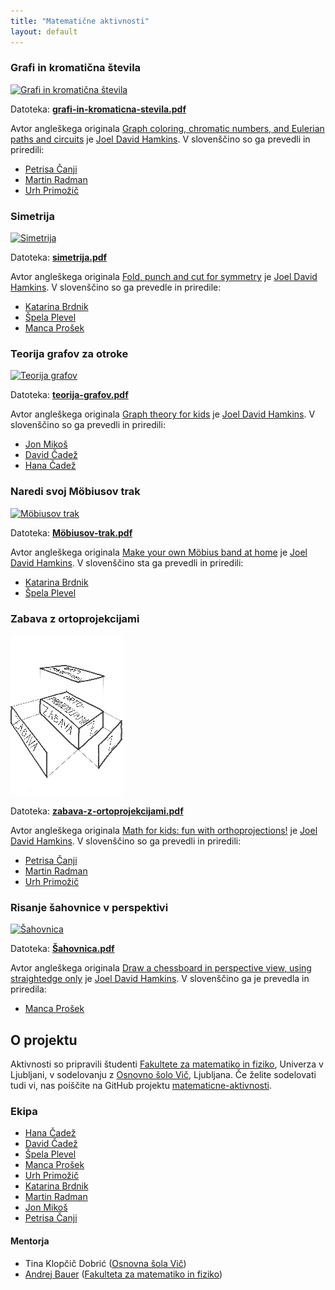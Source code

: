 ```yaml
---
title: "Matematične aktivnosti"
layout: default
---
```


### Grafi in kromatična števila

<div class="aktivnost" markdown="1">

[![Grafi in kromatična števila](/gradivo/thumbnail/grafi-in-kromaticna-stevila.png)](./gradivo/grafi-in-kromaticna-stevila.pdf)

<div class="opis-aktivnosti" markdown="1">

Datoteka: [**grafi-in-kromaticna-stevila.pdf**](./gradivo/grafi-in-kromaticna-stevila.pdf)

Avtor angleškega originala [Graph coloring, chromatic numbers, and Eulerian paths and circuits](http://jdh.hamkins.org/math-for-seven-year-olds-graph-coloring-chromatic-numbers-eulerian-paths/) je [Joel David Hamkins](http://jdh.hamkins.org). V slovenščino so ga prevedli in priredili:

* [Petrisa Čanji](https://github.com/petrisa-canji)
* [Martin Radman](https://github.com/MartinRadman)
* [Urh Primožič](https://github.com/urhprimozic)

</div>
</div>

### Simetrija

<div class="aktivnost" markdown="1">

[![Simetrija](/gradivo/thumbnail/simetrija.png)](./gradivo/simetrija.pdf)

<div class="opis-aktivnosti" markdown="1">

Datoteka: [**simetrija.pdf**](./gradivo/simetrija.pdf)

Avtor angleškega originala [Fold, punch and cut for
symmetry](http://jdh.hamkins.org/math-for-nine-year-olds-fold-punch-cut/) je [Joel David
Hamkins](http://jdh.hamkins.org). V slovenščino so ga prevedle in priredile:

* [Katarina Brdnik](https://github.com/katarinabrdnik)
* [Špela Plevel](https://github.com/spelaplevel)
* [Manca Prošek](https://github.com/mancaprosek)

</div>
</div>

### Teorija grafov za otroke

<div class="aktivnost" markdown="1">

[![Teorija grafov](/gradivo/thumbnail/teorija-grafov.png)](./gradivo/teorija-grafov.pdf)

<div class="opis-aktivnosti" markdown="1">

Datoteka: [**teorija-grafov.pdf**](./gradivo/teorija-grafov.pdf)

Avtor angleškega originala [Graph theory for kids](http://jdh.hamkins.org/math-for-eight-year-olds/)
je [Joel David Hamkins](http://jdh.hamkins.org). V slovenščino so ga prevedli in
priredili:

* [Jon Mikoš](https://github.com/MikosJon)
* [David Čadež](https://github.com/CadezDavid)
* [Hana Čadež](https://github.com/hana47)

</div>
</div>

### Naredi svoj Möbiusov trak

<div class="aktivnost" markdown="1">

[![Möbiusov trak](/gradivo/thumbnail/Möbiusov-trak.png)](./gradivo/Möbiusov-trak.pdf)

<div class="opis-aktivnosti" markdown="1">

Datoteka: [**Möbiusov-trak.pdf**](./gradivo/Möbiusov-trak.pdf)

Avtor angleškega originala [Make your own Möbius band at home](http://jdh.hamkins.org/math-for-six-year-olds/)
je [Joel David Hamkins](http://jdh.hamkins.org). V slovenščino sta ga prevedli in
priredili:

* [Katarina Brdnik](https://github.com/katarinabrdnik)
* [Špela Plevel](https://github.com/spelaplevel)

</div>
</div>

### Zabava z ortoprojekcijami

<div class="aktivnost" markdown="1">

[![Zabava z ortoprojekcijami](/gradivo/thumbnail/zabava-z-ortoprojekcijami.png)](./gradivo/zabava-z-ortoprojekcijami.pdf)

<div class="opis-aktivnosti" markdown="1">

Datoteka: [**zabava-z-ortoprojekcijami.pdf**](./gradivo/zabava-z-ortoprojekcijami.pdf)

Avtor angleškega originala [Math for kids: fun with orthoprojections!](http://jdh.hamkins.org/fun-with-orthoprojections/) je [Joel David Hamkins](http://jdh.hamkins.org). V slovenščino so ga prevedli in priredili:

* [Petrisa Čanji](https://github.com/petrisa-canji)
* [Martin Radman](https://github.com/MartinRadman)
* [Urh Primožič](https://github.com/urhprimozic)

</div>
</div>

### Risanje šahovnice v perspektivi

<div class="aktivnost" markdown="1">

[![Šahovnica](/gradivo/thumbnail/Šahovnica.png)](./gradivo/Šahovnica.pdf)

<div class="opis-aktivnosti" markdown="1">

Datoteka: [**Šahovnica.pdf**](./gradivo/Šahovnica.pdf)

Avtor angleškega originala [Draw a chessboard in perspective view, using straightedge only](http://jdh.hamkins.org/chessboard-in-perspective/)
je [Joel David Hamkins](http://jdh.hamkins.org). V slovenščino ga je prevedla in
priredila:

* [Manca Prošek](https://github.com/mancaprosek)

</div>
</div>


## O projektu

Aktivnosti so pripravili študenti [Fakultete za matematiko in
fiziko](https://www.fmf.uni-lj.si/), Univerza v Ljubljani, v sodelovanju z [Osnovno šolo
Vič](http://www.osvic.si), Ljubljana. Če želite sodelovati tudi vi, nas poiščite na GitHub projektu [matematicne-aktivnosti](https://github.com/ul-fmf/matematicne-aktivnosti).

### Ekipa

* [Hana Čadež](https://github.com/hana47)
* [David Čadež](https://github.com/CadezDavid)
* [Špela Plevel](https://github.com/spelaplevel)
* [Manca Prošek](https://github.com/mancaprosek)
* [Urh Primožič](https://github.com/urhprimozic)
* [Katarina Brdnik](https://github.com/katarinabrdnik)
* [Martin Radman](https://github.com/MartinRadman)
* [Jon Mikoš](https://github.com/MikosJon)
* [Petrisa Čanji](https://github.com/petrisa-canji)

#### Mentorja

* Tina Klopčič Dobrić ([Osnovna šola Vič](http://www.osvic.si))
* [Andrej Bauer](http://www.andrej.com/) ([Fakulteta za matematiko in fiziko](https://www.fmf.uni-lj.si/si/))
    
